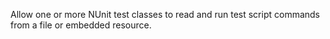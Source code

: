 Allow one or more NUnit test classes to read and run test script commands from a file or embedded resource.